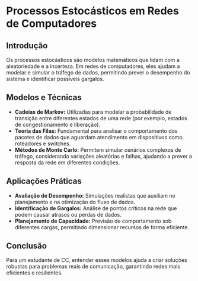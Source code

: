 # Processos Estocásticos em Redes de Computadores

## Introdução
Os processos estocásticos são modelos matemáticos que lidam com a aleatoriedade e a incerteza. Em redes de computadores, eles ajudam a modelar e simular o tráfego de dados, permitindo prever o desempenho do sistema e identificar possíveis gargalos.

## Modelos e Técnicas
- **Cadeias de Markov:** Utilizadas para modelar a probabilidade de transição entre diferentes estados de uma rede (por exemplo, estados de congestionamento e liberação).
- **Teoria das Filas:** Fundamental para analisar o comportamento dos pacotes de dados que aguardam atendimento em dispositivos como roteadores e switches.
- **Métodos de Monte Carlo:** Permitem simular cenários complexos de tráfego, considerando variações aleatórias e falhas, ajudando a prever a resposta da rede em diferentes condições.

## Aplicações Práticas
- **Avaliação de Desempenho:** Simulações realistas que auxiliam no planejamento e na otimização do fluxo de dados.
- **Identificação de Gargalos:** Análise de pontos críticos na rede que podem causar atrasos ou perdas de dados.
- **Planejamento de Capacidade:** Previsão de comportamento sob diferentes cargas, permitindo dimensionar recursos de forma eficiente.

## Conclusão
Para um estudante de CC, entender esses modelos ajuda a criar soluções robustas para problemas reais de comunicação, garantindo redes mais eficientes e resilientes.

